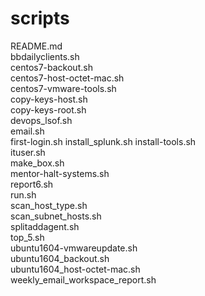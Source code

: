 # scripts
README.md  
bbdailyclients.sh  
centos7-backout.sh  
centos7-host-octet-mac.sh  
centos7-vmware-tools.sh  
copy-keys-host.sh  
copy-keys-root.sh  
devops_lsof.sh  
email.sh  
first-login.sh
install_splunk.sh
install-tools.sh  
ituser.sh  
make_box.sh  
mentor-halt-systems.sh  
report6.sh  
run.sh  
scan_host_type.sh  
scan_subnet_hosts.sh  
splitaddagent.sh  
top_5.sh  
ubuntu1604-vmwareupdate.sh  
ubuntu1604_backout.sh  
ubuntu1604_host-octet-mac.sh  
weekly_email_workspace_report.sh  
